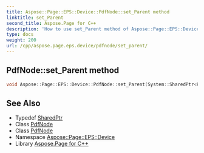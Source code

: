 ```yaml
---
title: Aspose::Page::EPS::Device::PdfNode::set_Parent method
linktitle: set_Parent
second_title: Aspose.Page for C++
description: 'How to use set_Parent method of Aspose::Page::EPS::Device::PdfNode class in C++.'
type: docs
weight: 200
url: /cpp/aspose.page.eps.device/pdfnode/set_parent/
---
```

## PdfNode::set_Parent method




```cpp
void Aspose::Page::EPS::Device::PdfNode::set_Parent(System::SharedPtr<PdfNode> value)
```

## See Also

* Typedef [SharedPtr](../../../system/sharedptr/)
* Class [PdfNode](../)
* Class [PdfNode](../)
* Namespace [Aspose::Page::EPS::Device](../../)
* Library [Aspose.Page for C++](../../../)
